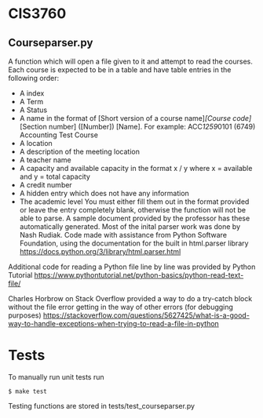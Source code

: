 # CIS3760

## Courseparser.py
A function which will open a file given to it and attempt to read the courses. Each course is expected to be in a table and have table entries in the following order:
- A index
- A Term
- A Status
- A name in the format of [Short version of a course name]*[Course code]*[Section number] ([Number]) [Name]. For example: ACC*1259*0101 (6749) Accounting Test Course
- A location 
- A description of the meeting location
- A teacher name
- A capacity and available capacity in the format x / y where x = available and y = total capacity
- A credit number
- A hidden entry which does not have any information
- The academic level
You must either fill them out in the format provided or leave the entry completely blank, otherwise the function will not be able to parse. A sample document provided by the professor has these automatically generated.
Most of the inital parser work was done by Nash Rudiak.
Code made with assistance from Python Software Foundation, using the documentation for the built in html.parser library
https://docs.python.org/3/library/html.parser.html

Additional code for reading a Python file line by line was provided by Python Tutorial
https://www.pythontutorial.net/python-basics/python-read-text-file/

Charles Horbrow on Stack Overflow provided a way to do a try-catch block without the file error getting in the way of other errors (for debugging purposes)
https://stackoverflow.com/questions/5627425/what-is-a-good-way-to-handle-exceptions-when-trying-to-read-a-file-in-python

# Tests
To manually run unit tests run
```
$ make test
```
Testing functions are stored in tests/test_courseparser.py
